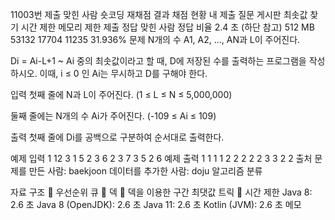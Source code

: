  11003번
제출
맞힌 사람
숏코딩
재채점 결과
채점 현황
내 제출
질문 게시판
최솟값 찾기
시간 제한	메모리 제한	제출	정답	맞힌 사람	정답 비율
2.4 초 (하단 참고)	512 MB	53132	17704	11235	31.936%
문제
N개의 수 A1, A2, ..., AN과 L이 주어진다.

Di = Ai-L+1 ~ Ai 중의 최솟값이라고 할 때, D에 저장된 수를 출력하는 프로그램을 작성하시오. 이때, i ≤ 0 인 Ai는 무시하고 D를 구해야 한다.

입력
첫째 줄에 N과 L이 주어진다. (1 ≤ L ≤ N ≤ 5,000,000)

둘째 줄에는 N개의 수 Ai가 주어진다. (-109 ≤ Ai ≤ 109)

출력
첫째 줄에 Di를 공백으로 구분하여 순서대로 출력한다.

예제 입력 1 
12 3
1 5 2 3 6 2 3 7 3 5 2 6
예제 출력 1 
1 1 1 2 2 2 2 2 3 3 2 2
출처
문제를 만든 사람: baekjoon
데이터를 추가한 사람: doju
알고리즘 분류

자료 구조 📌
우선순위 큐 📌
덱 📌
덱을 이용한 구간 최댓값 트릭 📌
시간 제한
Java 8: 2.6 초
Java 8 (OpenJDK): 2.6 초
Java 11: 2.6 초
Kotlin (JVM): 2.6 초
메모